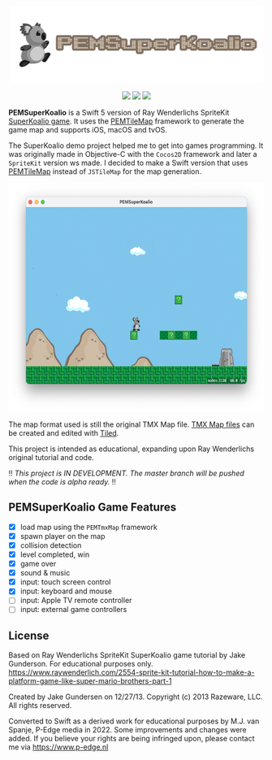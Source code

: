 <p align="center">
<a href="https://github.com/p-edge-media/PEMSuperKoalio"><img src="Doc/logo.png" height="150"/>
<p align="center">
<a href="https://swift.org"><img src="https://img.shields.io/badge/Swift-5-brightgreen.svg"></a>
<a href="https://developer.apple.com/download/more/"><img src="https://img.shields.io/badge/Xcode-orange.svg"></a>
<a href="https://www.apple.com"><img src="https://img.shields.io/badge/platforms-iOS%20%7C%20tvOS%20%7C%20macOS-red.svg"></a>
</p>

**PEMSuperKoalio** is a Swift 5 version of Ray Wenderlichs SpriteKit [SuperKoalio game][superkoalio-url]. It uses the [PEMTileMap][pemtilemap-url] framework to generate the game map and supports iOS, macOS and tvOS.

The SuperKoalio demo project helped me to get into games programming. It was originally made in Objective-C with the `Cocos2D` framework and later a `SpriteKit` version ws made. I decided to make a Swift version that uses [PEMTileMap][pemtilemap-url] instead of `JSTileMap` for the map generation.

<p align="center">
<img src="Doc/screenshot_macos.png" height="450"/>
</p>

The map format used is still the original TMX Map file. [TMX Map files][tmx-map-url] can be created and edited with [Tiled][tiled-url].

This project is intended as educational, expanding upon Ray Wenderlichs original tutorial and code.

‼️ *This project is IN DEVELOPMENT. The master branch will be pushed when the code is alpha ready.* ‼️

## PEMSuperKoalio Game Features
- [X] load map using the `PEMTmxMap` framework
- [X] spawn player on the map
- [X] collision detection
- [X] level completed, win
- [X] game over
- [X] sound & music
- [X] input: touch screen control
- [X] input: keyboard and mouse
- [ ] input: Apple TV remote controller
- [ ] input: external game controllers
  
## License
Based on Ray Wenderlichs SpriteKit SuperKoalio game tutorial by Jake Gunderson.
For educational purposes only.
https://www.raywenderlich.com/2554-sprite-kit-tutorial-how-to-make-a-platform-game-like-super-mario-brothers-part-1

Created by Jake Gundersen on 12/27/13.
Copyright (c) 2013 Razeware, LLC. All rights reserved.

Converted to Swift as a derived work for educational purposes by M.J. van Spanje, P-Edge media in 2022. Some improvements and changes were added. If you believe your rights are being infringed upon, please contact me via https://www.p-edge.nl

[tmx-map-url]:https://doc.mapeditor.org/en/stable/reference/tmx-map-format/#
[tiled-url]:http://www.mapeditor.org
[pemtilemap-url]:https://github.com/hotdogsoup-nl/PEMTileMap
[superkoalio-url]:https://www.raywenderlich.com/2554-sprite-kit-tutorial-how-to-make-a-platform-game-like-super-mario-brothers-part-1

